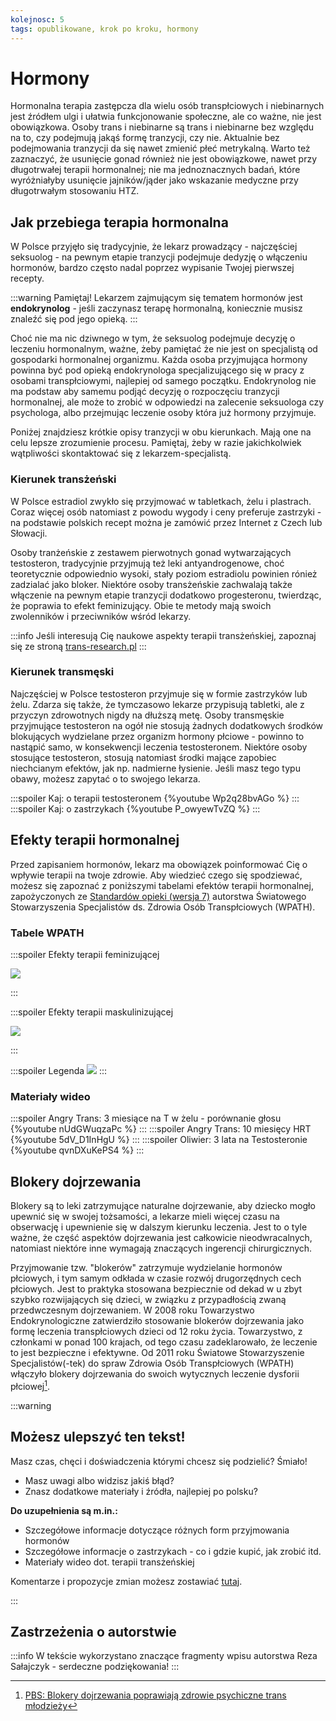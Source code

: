```yaml
---
kolejnosc: 5
tags: opublikowane, krok po kroku, hormony
---
```

# Hormony

Hormonalna terapia zastępcza dla wielu osób transpłciowych i niebinarnych jest źródłem ulgi i ułatwia funkcjonowanie społeczne, ale co ważne, nie jest obowiązkowa. Osoby trans i niebinarne są trans i niebinarne bez względu na to, czy podejmują jakąś formę tranzycji, czy nie. Aktualnie bez podejmowania tranzycji da się nawet zmienić płeć metrykalną. Warto też zaznaczyć, że usunięcie gonad również nie jest obowiązkowe, nawet przy długotrwałej terapii hormonalnej; nie ma jednoznacznych badań, które wyróżniałyby usunięcie jajników/jąder jako wskazanie medyczne przy długotrwałym stosowaniu HTZ.

## Jak przebiega terapia hormonalna

W Polsce przyjęło się tradycyjnie, że lekarz prowadzący - najczęściej seksuolog - na pewnym etapie tranzycji podejmuje dedyzję o włączeniu hormonów, bardzo często nadal poprzez wypisanie Twojej pierwszej recepty.

:::warning
Pamiętaj! Lekarzem zajmującym się tematem hormonów jest **endokrynolog** - jeśli zaczynasz terapę hormonalną, koniecznie musisz znaleźć się pod jego opieką.
:::

Choć nie ma nic dziwnego w tym, że seksuolog podejmuje decyzję o leczeniu hormonalnym, ważne, żeby pamiętać że nie jest on specjalistą od gospodarki hormonalnej organizmu. Każda osoba przyjmująca hormony powinna być pod opieką endokrynologa specjalizującego się w pracy z osobami transpłciowymi, najlepiej od samego początku. Endokrynolog nie ma podstaw aby samemu podjąć decyzję o rozpoczęciu tranzycji hormonalnej, ale może to zrobić w odpowiedzi na zalecenie seksuologa czy psychologa, albo przejmując leczenie osoby która już hormony przyjmuje.

Poniżej znajdziesz krótkie opisy tranzycji w obu kierunkach. Mają one na celu lepsze zrozumienie procesu. Pamiętaj, żeby w razie jakichkolwiek wątpliwości skontaktować się z lekarzem-specjalistą.

### Kierunek transżeński
W Polsce estradiol zwykło się przyjmować w tabletkach, żelu i plastrach. Coraz więcej osób natomiast z powodu wygody i ceny preferuje zastrzyki - na podstawie polskich recept można je zamówić przez Internet z Czech lub Słowacji.

Osoby tranżeńskie z zestawem pierwotnych gonad wytwarzających testosteron, tradycyjnie przyjmują też leki antyandrogenowe, choć teoretycznie odpowiednio wysoki, stały poziom estradiolu powinien rónież zadzialać jako bloker. Niektóre osoby transżeńskie zachwalają także włączenie na pewnym etapie tranzycji dodatkowo progesteronu, twierdząc, że poprawia to efekt feminizujący. Obie te metody mają swoich zwolenników i przeciwników wśród lekarzy.

:::info
Jeśli interesują Cię naukowe aspekty terapii transżeńskiej, zapoznaj się ze stroną [trans-research.pl](https://trans-research.pl/)
:::

### Kierunek transmęski
Najczęściej w Polsce testosteron przyjmuje się w formie zastrzyków lub żelu. Zdarza się także, że tymczasowo lekarze przypisują tabletki, ale z przyczyn zdrowotnych nigdy na dłuższą metę. Osoby transmęskie przyjmujące testosteron na ogół nie stosują żadnych dodatkowych środków blokujących wydzielane przez organizm hormony płciowe - powinno to nastąpić samo, w konsekwencji leczenia testosteronem. Niektóre osoby stosujące testosteron, stosują natomiast środki mające zapobiec niechcianym efektów, jak np. nadmierne łysienie. Jeśli masz  tego typu obawy, możesz zapytać o to swojego lekarza.

:::spoiler Kaj: o terapii testosteronem
{%youtube Wp2q28bvAGo %}
:::
:::spoiler Kaj: o zastrzykach
{%youtube P_owyewTvZQ %}
:::

## Efekty terapii hormonalnej

Przed zapisaniem hormonów, lekarz ma obowiązek poinformować Cię o wpływie terapii na twoje zdrowie. Aby wiedzieć czego się spodziewać, możesz się zapoznać z poniższymi tabelami efektów terapii hormonalnej, zapożyczonych ze [Standardów opieki (wersja 7)](https://www.wpath.org/publications/soc) autorstwa Światowego Stowarzyszenia Specjalistów ds. Zdrowia Osób Transpłciowych (WPATH).

### Tabele WPATH

:::spoiler Efekty terapii feminizującej

![](https://i.imgur.com/IUJ2SXd.png)

:::

:::spoiler Efekty terapii maskulinizującej

![](https://i.imgur.com/mcDpCrf.png)

:::

:::spoiler Legenda
![](https://i.imgur.com/RlpMAl0.png)
:::

### Materiały wideo

:::spoiler Angry Trans: 3 miesiące na T w żelu - porównanie głosu
{%youtube nUdGWuqzaPc %}
:::
:::spoiler Angry Trans: 10 miesięcy HRT
{%youtube 5dV_D1InHgU %}
:::
:::spoiler Oliwier: 3 lata na Testosteronie
{%youtube qvnDXuKePS4 %}
:::

## Blokery dojrzewania

Blokery są to leki zatrzymujące naturalne dojrzewanie, aby dziecko mogło upewnić się w swojej tożsamości, a lekarze mieli więcej czasu na obserwację i upewnienie się w dalszym kierunku leczenia. Jest to o tyle ważne, że część aspektów dojrzewania jest całkowicie nieodwracalnych, natomiast niektóre inne wymagają znaczących ingerencji chirurgicznych.

Przyjmowanie tzw. "blokerów" zatrzymuje wydzielanie hormonów płciowych, i tym samym odkłada w czasie rozwój drugorzędnych cech płciowych. Jest to praktyka stosowana bezpiecznie od dekad w u zbyt szybko rozwijających się dzieci, w związku z przypadłością zwaną przedwczesnym dojrzewaniem. W 2008 roku Towarzystwo Endokrynologiczne zatwierdziło stosowanie blokerów dojrzewania jako formę leczenia transpłciowych dzieci od 12 roku życia. Towarzystwo, z członkami w ponad 100 krajach, od tego czasu zadeklarowało, że leczenie to jest bezpieczne i efektywne. Od 2011 roku Światowe Stowarzyszenie Specjalistów(-tek) do spraw Zdrowia Osób Transpłciowych (WPATH) włączyło blokery dojrzewania do swoich wytycznych leczenie dysforii płciowej[^1].

:::warning

## Możesz ulepszyć ten tekst!

Masz czas, chęci i doświadczenia którymi chcesz się podzielić? Śmiało!

* Masz uwagi albo widzisz jakiś błąd?
* Znasz dodatkowe materiały i źródła, najlepiej po polsku?

**Do uzupełnienia są m.in.:**

* Szczegółowe informacje dotyczące różnych form przyjmowania hormonów
* Szczegółowe informacje o zastrzykach - co i gdzie kupić, jak zrobić itd.
* Materiały wideo dot. terapii transżeńskiej

Komentarze i propozycje zmian możesz zostawiać [tutaj](https://hackmd.io/@tranzycja/r1Yt95pJd).

:::

## Zastrzeżenia o autorstwie
:::info
W tekście wykorzystano znaczące fragmenty wpisu autorstwa Reza Sałajczyk - serdeczne podziękowania!
:::

[^1]: [PBS: Blokery dojrzewania poprawiają zdrowie psychiczne trans młodzieży](https://www.pbs.org/newshour/nation/puberty-blockers-may-improve-mental-health-transgender-adolescents)
